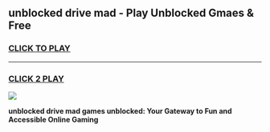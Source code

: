 
## unblocked drive mad - Play Unblocked Gmaes & Free
<h3>
<a href="https://news.freeplayer.one?title=unblocked_drive_mad&ref=23F">CLICK TO PLAY</a></h3>
<hr>

<h3>
<a href="https://news.freeplayer.one?title=unblocked_drive_mad&ref=23F">CLICK 2 PLAY</a>
  
</h3>

<a href="https://news.freeplayer.one?title=unblocked_drive_mad&ref=23F/"><img src="https://clearcache.store/games.png"></a>


**unblocked drive mad games unblocked: Your Gateway to Fun and Accessible Online Gaming**
